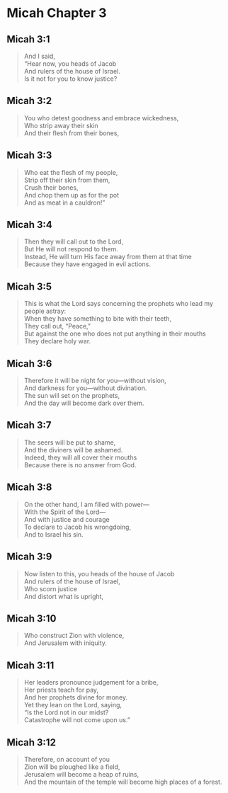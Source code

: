 # Micah Chapter 3

## Micah 3:1

> And I said,  
> “Hear now, you heads of Jacob  
> And rulers of the house of Israel.  
> Is it not for you to know justice?

## Micah 3:2

> You who detest goodness and embrace wickedness,  
> Who strip away their skin  
> And their flesh from their bones,

## Micah 3:3

> Who eat the flesh of my people,  
> Strip off their skin from them,  
> Crush their bones,  
> And chop them up as for the pot  
> And as meat in a cauldron!”

## Micah 3:4

> Then they will call out to the Lord,  
> But He will not respond to them.  
> Instead, He will turn His face away from them at that time  
> Because they have engaged in evil actions.

## Micah 3:5

> This is what the Lord says concerning the prophets who lead my people astray:  
> When they have something to bite with their teeth,  
> They call out, “Peace,”  
> But against the one who does not put anything in their mouths  
> They declare holy war.

## Micah 3:6

> Therefore it will be night for you—without vision,  
> And darkness for you—without divination.  
> The sun will set on the prophets,  
> And the day will become dark over them.

## Micah 3:7

> The seers will be put to shame,  
> And the diviners will be ashamed.  
> Indeed, they will all cover their mouths  
> Because there is no answer from God.

## Micah 3:8

> On the other hand, I am filled with power—  
> With the Spirit of the Lord—  
> And with justice and courage  
> To declare to Jacob his wrongdoing,  
> And to Israel his sin.

## Micah 3:9

> Now listen to this, you heads of the house of Jacob  
> And rulers of the house of Israel,  
> Who scorn justice  
> And distort what is upright,

## Micah 3:10

> Who construct Zion with violence,  
> And Jerusalem with iniquity.

## Micah 3:11

> Her leaders pronounce judgement for a bribe,  
> Her priests teach for pay,  
> And her prophets divine for money.  
> Yet they lean on the Lord, saying,  
> “Is the Lord not in our midst?  
> Catastrophe will not come upon us.”

## Micah 3:12

> Therefore, on account of you  
> Zion will be ploughed like a field,  
> Jerusalem will become a heap of ruins,  
> And the mountain of the temple will become high places of a forest.
